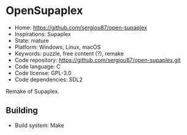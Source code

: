 # OpenSupaplex

- Home: https://github.com/sergiou87/open-supaplex
- Inspirations: Supaplex
- State: mature
- Platform: Windows, Linux, macOS
- Keywords: puzzle, free content (?), remake
- Code repository: https://github.com/sergiou87/open-supaplex.git
- Code language: C
- Code license: GPL-3.0
- Code dependencies: SDL2

Remake of Supaplex.

## Building

- Build system: Make
